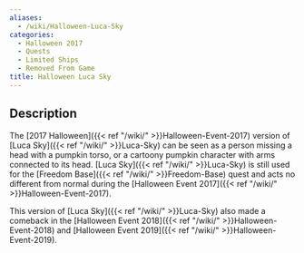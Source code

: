 ```yaml
---
aliases:
  - /wiki/Halloween-Luca-Sky
categories:
  - Halloween 2017
  - Quests
  - Limited Ships
  - Removed From Game
title: Halloween Luca Sky
---
```


## Description

The [2017 Halloween]({{< ref "/wiki/" >}}Halloween-Event-2017) version of [Luca Sky]({{< ref "/wiki/" >}}Luca-Sky) can be seen as a person missing a head with a pumpkin torso, or a cartoony pumpkin character with arms connected to its head. [Luca Sky]({{< ref "/wiki/" >}}Luca-Sky) is still used for the [Freedom Base]({{< ref "/wiki/" >}}Freedom-Base) quest and acts no different from normal during the [Halloween Event 2017]({{< ref "/wiki/" >}}Halloween-Event-2017).

This version of [Luca Sky]({{< ref "/wiki/" >}}Luca-Sky) also made a comeback in the [Halloween Event 2018]({{< ref "/wiki/" >}}Halloween-Event-2018) and [Halloween Event 2019]({{< ref "/wiki/" >}}Halloween-Event-2019).
